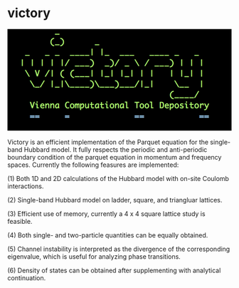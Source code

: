 # victory 
![logo](logo.png)

Victory is an efficient implementation of the Parquet equation for the single-band Hubbard model. It fully respects the periodic and anti-periodic boundary condition of the parquet equation in momentum and frequency spaces. Currently the following feasures are implemented:

(1) Both 1D and 2D calculations of the Hubbard model with on-site Coulomb interactions.

(2) Single-band Hubbard model on ladder, square, and triangluar lattices. 

(3) Efficient use of memory, currently a 4 x 4 square lattice study is feasible.

(4) Both single- and two-particle quantities can be equally obtained. 

(5) Channel instability is interpreted as the divergence of the corresponding eigenvalue, which is useful for analyzing phase transitions.

(6) Density of states can be obtained after supplementing with analytical continuation. 
